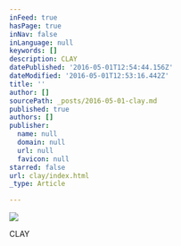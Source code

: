 ```yaml
---
inFeed: true
hasPage: true
inNav: false
inLanguage: null
keywords: []
description: CLAY
datePublished: '2016-05-01T12:54:44.156Z'
dateModified: '2016-05-01T12:53:16.442Z'
title: ''
author: []
sourcePath: _posts/2016-05-01-clay.md
published: true
authors: []
publisher:
  name: null
  domain: null
  url: null
  favicon: null
starred: false
url: clay/index.html
_type: Article

---
```

![](https://the-grid-user-content.s3-us-west-2.amazonaws.com/e97119d0-442c-4aaf-90a6-8dcd1cf2ab15.jpg)

CLAY